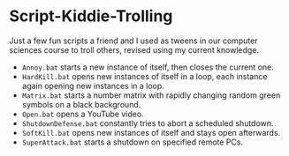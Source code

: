 # Script-Kiddie-Trolling
Just a few fun scripts a friend and I used as tweens in our computer sciences course to troll others, revised using my current knowledge.

* `Annoy.bat` starts a new instance of itself, then closes the current one.
* `HardKill.bat` opens new instances of itself in a loop, each instance again opening new instances in a loop.
* `Matrix.bat` starts a number matrix with rapidly changing random green symbols on a black background.
* `Open.bat` opens a YouTube video.
* `ShutdownDefense.bat` constantly tries to abort a scheduled shutdown.
* `SoftKill.bat` opens new instances of itself and stays open afterwards.
* `SuperAttack.bat` starts a shutdown on specified remote PCs.
